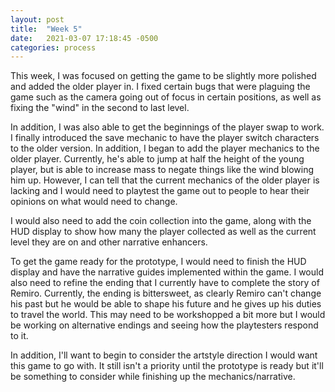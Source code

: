 ```yaml
---
layout: post
title:  "Week 5"
date:   2021-03-07 17:18:45 -0500
categories: process
---
```



This week, I was focused on getting the game to be slightly more polished and added the older player in. I fixed certain bugs that were plaguing the game such as the camera going out of focus in certain positions, as well as fixing the "wind" in the second to last level. 

In addition, I was also able to get the beginnings of the player swap to work. I finally introduced the save mechanic to have the player switch characters to the older version. In addition, I began to add the player mechanics to the older player. Currently, he's able to jump at half the height of the young player, but is able to increase mass to negate things like the wind blowing him up. However, I can tell that the current  mechanics of the older player is lacking and I would need to playtest the game out to people to hear their opinions on what would need to change. 

I would also need to add the coin collection into the game, along with the HUD display to show how many the player collected as well as the current level they are on and other narrative enhancers. 

To get the game ready for the prototype, I would need to finish the HUD display and have the narrative guides implemented within the game. I would also need to refine the ending that I currently have to complete the story of Remiro. Currently, the ending is bittersweet, as clearly Remiro can't change his past but he would be able to shape his future and he gives up his duties to travel the world. This may need to be workshopped a bit more but I  would be working on alternative endings and seeing how the playtesters respond to it.

In addition, I'll want to begin to consider the artstyle direction I would want this game to go with. It still isn't a priority until the prototype is ready but it'll be something to consider while finishing up the mechanics/narrative. 